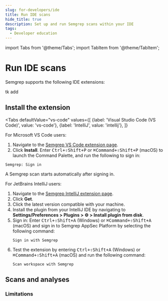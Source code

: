 ```yaml
---
slug: for-developers/ide
title: Run IDE scans
hide_title: true
description: Set up and run Semgrep scans within your IDE 
tags:
  - Developer education
---
```


import Tabs from '@theme/Tabs';
import TabItem from '@theme/TabItem';

# Run IDE scans

Semgrep supports the following IDE extensions:

tk add

## Install the extension

<Tabs
    defaultValue="vs-code"
    values={[
    {label: 'Visual Studio Code (VS Code)', value: 'vs-code'},
    {label: 'IntelliJ', value: 'intellij'},
    ]}
>

<TabItem value='vs-code'>

For Microsoft VS Code users:

1. Navigate to the [<i class="fas fa-external-link fa-xs"></i> Semgrep VS Code extension page](https://marketplace.visualstudio.com/items?itemName=Semgrep.semgrep).
1. Click **Install**. Enter <kbd>Ctrl+⇧Shift+P</kbd> or <kbd>⌘Command+⇧Shift+P</kbd> (macOS) to launch the Command Palette, and run the following to sign in:
```
Semgrep: Sign in
```

A Semgrep scan starts automatically after signing in.

</TabItem>

<TabItem value='intellij'>

For JetBrains IntelliJ users:

1. Navigate to the [<i class="fas fa-external-link fa-xs"></i> Semgrep IntelliJ extension page](https://plugins.jetbrains.com/plugin/22622-semgrep).
1. Click **Get**.
1. Click the latest version compatible with your machine.
1. Install the plugin from your IntelliJ IDE by navigating to **Settings/Preferences > Plugins > ⚙️ > Install plugin from disk**.
1. Sign in: Enter <kbd>Ctrl+⇧Shift+A</kbd> (Windows) or <kbd>⌘Command+⇧Shift+A</kbd> (macOS) and sign in to Semgrep AppSec Platform by selecting the following command:
   ```
   Sign in with Semgrep
   ```
3. Test the extension by entering <kbd>Ctrl+⇧Shift+A</kbd> (Windows) or <kbd>⌘Command+⇧Shift+A</kbd> (macOS) and run the following command:
   ```
   Scan workspace with Semgrep
   ```

</TabItem>
</Tabs>

## Scans and analyses

### Limitations

